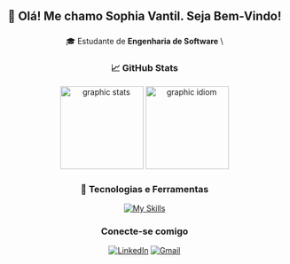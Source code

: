 <h2 align="center"> 👋 Olá! Me chamo Sophia Vantil. Seja Bem-Vindo! </h2>

###

<div align="center"> 

🎓 Estudante de **Engenharia de Software** \

###
  
### 📈 GitHub Stats
  
<img src="https://github-readme-stats.vercel.app/api?username=sophiavantil&show_icons=true&theme=midnight-purple" height="150" alt="graphic stats" />
  <img src="https://github-readme-stats.vercel.app/api/top-langs/?username=sophiavantil&layout=compact&theme=midnight-purple" height="150" alt="graphic idiom" />

###

### 🚀 Tecnologias e Ferramentas
  
[![My Skills](https://skillicons.dev/icons?i=html,css,js,py,windows,linux,aws,gcp,vscode&theme=dark)](https://skillicons.dev)

  
### Conecte-se comigo
[![LinkedIn](https://img.shields.io/badge/LinkedIn-8A2BE2?style=for-the-badge&logo=linkedin&logoColor=white)](https://www.linkedin.com/in/sophiavantil)
[![Gmail](https://img.shields.io/badge/Gmail-8A2BE2?style=for-the-badge&logo=gmail&logoColor=white)](mailto:vantil26@gmail.com)

</div>
